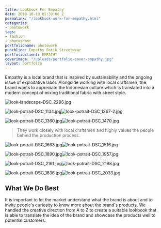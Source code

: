 ```yaml
---
title: Lookbook For Empathy
date: 2018-10-10 05:39:00 Z
permalink: "/lookbook-work-for-empathy.html"
categories:
- photowork
tags:
- fashion
- photoshoot
portfolioname: photowork
punchline: Empathy Batik Streetwear
portfolioclient: EMPATHY
coverimage: "/uploads/portfolio-cover-empathy.jpg"
layout: portfolio
---
```


Empathy is a local brand that is inspired by sustainability and the ongoing issue of exploitative labor. Alongside working with local craftsmen, the brand wants to appreciate the Indonesian culture which is translated into a modern concept of mixing traditional fabric with street style. 

![look-landscape-DSC_2296.jpg](/uploads/look-landscape-DSC_2296.jpg)

![look-potrait-DSC_1134.jpg](/uploads/look-potrait-DSC_1134.jpg)![look-potrait-DSC_1267-2.jpg](/uploads/look-potrait-DSC_1267-2.jpg)

![look-potrait-DSC_1360.jpg](/uploads/look-potrait-DSC_1360.jpg)![look-potrait-DSC_1470.jpg](/uploads/look-potrait-DSC_1470.jpg)

> They work closely with local craftsmen and highly values the people behind the production process. 

![look-potrait-DSC_1663.jpg](/uploads/look-potrait-DSC_1663.jpg)![look-potrait-DSC_1516.jpg](/uploads/look-potrait-DSC_1516.jpg)

![look-potrait-DSC_1890.jpg](/uploads/look-potrait-DSC_1890.jpg)![look-potrait-DSC_1957.jpg](/uploads/look-potrait-DSC_1957.jpg)

![look-potrait-DSC_2161.jpg](/uploads/look-potrait-DSC_2161.jpg)![look-potrait-DSC_2198.jpg](/uploads/look-potrait-DSC_2198.jpg)

![look-potrait-DSC_1836.jpg](/uploads/look-potrait-DSC_1836.jpg)![look-potrait-DSC_2033.jpg](/uploads/look-potrait-DSC_2033.jpg)

## What We Do Best
It is important to let the market understand what the brand is about and to invite people's curiosity to know more about the brand's products. We handled the creative direction from A to Z to create a suitable lookbook that is able to translate the idea of the brand and showcase the products well to potential customers.